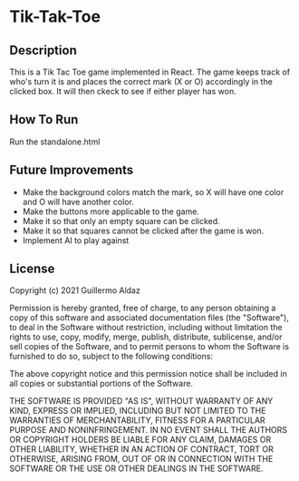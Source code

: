 # Tik-Tak-Toe

## Description

This is a Tik Tac Toe game implemented in React. The game keeps track of who's turn it is and places the correct mark (X or O) accordingly in the clicked box. It will then ckeck to see if either player has won.

## How To Run

Run the standalone.html

## Future Improvements

- Make the background colors match the mark, so X will have one color and O will have another color.
- Make the buttons more applicable to the game.
- Make it so that only an empty square can be clicked.
- Make it so that squares cannot be clicked after the game is won.
- Implement AI to play against

## License

Copyright (c) 2021 Guillermo Aldaz

Permission is hereby granted, free of charge, to any person obtaining a copy of this software and associated documentation files (the "Software"), to deal in the Software without restriction, including without limitation the rights to use, copy, modify, merge, publish, distribute, sublicense, and/or sell copies of the Software, and to permit persons to whom the Software is furnished to do so, subject to the following conditions:

The above copyright notice and this permission notice shall be included in all copies or substantial portions of the Software.

THE SOFTWARE IS PROVIDED "AS IS", WITHOUT WARRANTY OF ANY KIND, EXPRESS OR IMPLIED, INCLUDING BUT NOT LIMITED TO THE WARRANTIES OF MERCHANTABILITY, FITNESS FOR A PARTICULAR PURPOSE AND NONINFRINGEMENT. IN NO EVENT SHALL THE AUTHORS OR COPYRIGHT HOLDERS BE LIABLE FOR ANY CLAIM, DAMAGES OR OTHER LIABILITY, WHETHER IN AN ACTION OF CONTRACT, TORT OR OTHERWISE, ARISING FROM, OUT OF OR IN CONNECTION WITH THE SOFTWARE OR THE USE OR OTHER DEALINGS IN THE SOFTWARE.
